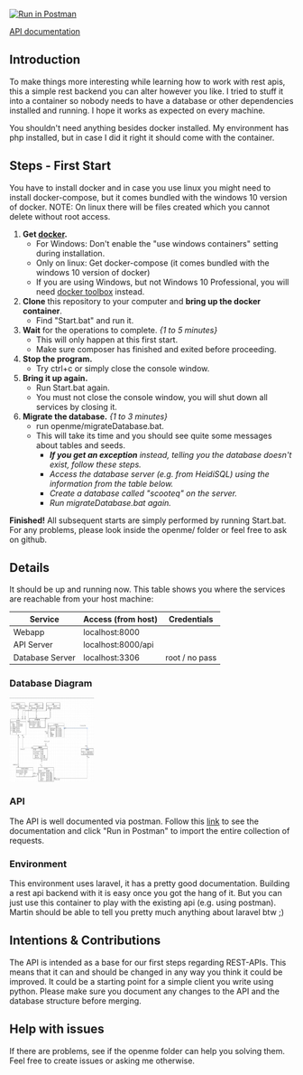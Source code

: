 [![Run in Postman](https://run.pstmn.io/button.svg)](https://app.getpostman.com/run-collection/f39a77a339df981e1a89)

[API documentation](https://documenter.getpostman.com/view/10927287/SzYZ2KQo "API documentation (Postman)")

## Introduction
To make things more interesting while learning how to work with rest apis, this a simple rest backend
you can alter however you like. I tried to stuff it into a container so nobody needs to have
a database or other dependencies installed and running. I hope it works as expected on every machine.

You shouldn't need anything besides docker installed. My environment has php installed, but in case
I did it right it should come with the container.

## Steps - First Start
You have to install docker and in case you use linux you might need to install
docker-compose, but it comes bundled with the windows 10 version of docker.
NOTE: On linux there will be files created which you cannot delete without root access.
1. **Get [docker](https://hub.docker.com/editions/community/docker-ce-desktop-windows "Docker for Win 10 Pro").**
    - For Windows: Don't enable the "use windows containers" setting during installation.
    - Only on linux: Get docker-compose (it comes bundled with the windows 10 version of docker)
    - If you are using Windows, but not Windows 10 Professional, you will need [docker toolbox](https://github.com/docker/toolbox "docker toolbox") instead.
2. **Clone** this repository to your computer and **bring up the docker container**.
    - Find "Start.bat" and run it.
3. **Wait** for the operations to complete. *{1 to 5 minutes}*
    - This will only happen at this first start.
    - Make sure composer has finished and exited before proceeding.
4. **Stop the program.**
    - Try ctrl+c or simply close the console window.
5. **Bring it up again.**
    - Run Start.bat again.
    - You must not close the console window, you will shut down all services by closing it.
6. **Migrate the database.** *{1 to 3 minutes}*
    - run openme/migrateDatabase.bat.
    - This will take its time and you should see quite some messages about tables and seeds.
        - ***If you get an exception** instead, telling you the database doesn't exist, follow these steps.*
        - *Access the database server (e.g. from HeidiSQL) using the information from the table below.*
        - *Create a database called "scooteq" on the server.*
        - *Run migrateDatabase.bat again.*

**Finished!** All subsequent starts are simply performed by running Start.bat.
For any problems, please look inside the openme/ folder or feel free to ask on github.

## Details
It should be up and running now. This table shows you where the services are
reachable from your host machine:

| Service              | Access (from host)  |  Credentials   |
| -------------------- |---------------------|----------------|
| Webapp               | localhost:8000      |                |
| API Server           | localhost:8000/api  |                |
| Database Server      | localhost:3306      | root / no pass |

### Database Diagram
<a href="OPENME/ERD_31032020.PNG"><img src="https://github.com/Choreas/scooteq_rest/blob/master/OPENME/ERD_31032020.PNG" align="center" height="150" width="150" ></a>

### API
The API is well documented via postman. Follow this [link](https://documenter.getpostman.com/view/10927287/SzYZ2KQo "API documentation")
to see the documentation and click "Run in Postman" to import the entire collection of requests.

### Environment
This environment uses laravel, it has a pretty good documentation. Building a
rest api backend with it is easy once you got the hang of it. But you can just use this container to 
play with the existing api (e.g. using postman). 
Martin should be able to tell you pretty much anything about laravel btw ;)

## Intentions & Contributions
The API is intended as a base for our first steps regarding REST-APIs. This means that it can and should be changed in any way you think
it could be improved. It could be a starting point for a simple client you write using python.
Please make sure you document any changes to the API and the database structure before merging.

## Help with issues
If there are problems, see if the openme folder can help you solving them. Feel free to create issues or asking me otherwise.
